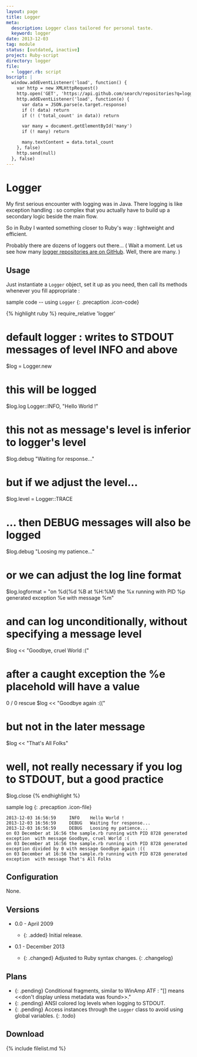 ```yaml
---
layout: page
title: Logger
meta:
  description: Logger class tailored for personal taste.
  keyword: logger
date: 2013-12-03
tag: module
status: [outdated, inactive]
project: Ruby-script
directory: logger
file:
  - logger.rb: script
bscript: |
  window.addEventListener('load', function() {
    var http = new XMLHttpRequest()
    http.open('GET', 'https://api.github.com/search/repositories?q=logger+language:ruby&per_page=1', false)
    http.addEventListener('load', function(e) {
      var data = JSON.parse(e.target.response)
      if (! data) return
      if (! ('total_count' in data)) return

      var many = document.getElementById('many')
      if (! many) return

      many.textContent = data.total_count
    }, false)
    http.send(null)
  }, false)
---
```


# Logger

My first serious encounter with logging was in Java. There logging is like
exception handling : so complex that you actually have to build up a secondary
logic beside the main flow.

So in Ruby I wanted something closer to Ruby's way : lightweight and efficient.

Probably there are dozens of loggers out there... ( Wait a moment. Let us see
how many [logger repositories are on GitHub](https://github.com/search?l=Ruby&q=logger&type=Repositories).
Well, there are <span id="many">many</span>. )

## Usage

Just instantiate a `Logger` object, set it up as you need, then call its methods whenever you fill appropriate :

sample code -- using `Logger`
{: .precaption .icon-code}

{% highlight ruby %}
require_relative 'logger'

# default logger : writes to STDOUT messages of level INFO and above
$log = Logger.new

# this will be logged
$log.log Logger::INFO, "Hello World !"

# this not as message's level is inferior to logger's level
$log.debug "Waiting for response..."

# but if we adjust the level...
$log.level = Logger::TRACE

# ... then DEBUG messages will also be logged
$log.debug "Loosing my patience..."

# or we can adjust the log line format
$log.logformat = "on %d{\%d %B at %H:%M} the %x running with PID %p generated exception %e with message %m"

# and can log unconditionally, without specifying a message level
$log << "Goodbye, cruel World :("

# after a caught exception the %e placehold will have a value
0 / 0 rescue $log << "Goodbye again :(("

# but not in the later message
$log << "That's All Folks"

# well, not really necessary if you log to STDOUT, but a good practice
$log.close
{% endhighlight %}

sample log
{: .precaption .icon-file}

    2013-12-03 16:56:59     INFO    Hello World !
    2013-12-03 16:56:59     DEBUG   Waiting for response...
    2013-12-03 16:56:59     DEBUG   Loosing my patience...
    on 03 December at 16:56 the sample.rb running with PID 8728 generated exception  with message Goodbye, cruel World :(
    on 03 December at 16:56 the sample.rb running with PID 8728 generated exception divided by 0 with message Goodbye again :((
    on 03 December at 16:56 the sample.rb running with PID 8728 generated exception  with message That's All Folks


## Configuration

None.

## Versions

* 0.0 - April 2009
  * {: .added} Initial release.

* 0.1 - December 2013
  * {: .changed} Adjusted to Ruby syntax changes.
{: .changelog}

## Plans

* {: .pending} Conditional fragments, similar to WinAmp ATF : "[] means <<don't display unless metadata was found>>."
* {: .pending} ANSI colored log levels when logging to STDOUT.
* {: .pending} Access instances through the `Logger` class to avoid using global variables.
{: .todo}

## Download

{% include filelist.md %}
